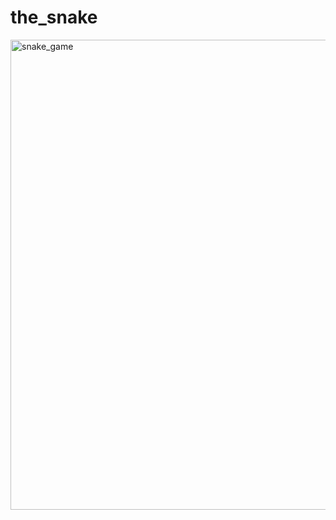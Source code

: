 # the_snake

<img width="752" alt="snake_game" src="https://github.com/vettspace/the_snake/assets/8165581/d69b0017-d390-41bb-a1b9-e80ee5948fd4">
